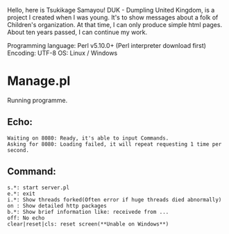 Hello, here is Tsukikage Samayou!
DUK - Dumpling United Kingdom, is a project I created when I was young. It's to show messages about a folk of Children's organization.
At that time, I can only produce simple html pages. About ten years passed, I can continue my work.

Programming language: Perl v5.10.0+ (Perl interpreter download first)
Encoding: UTF-8
OS: Linux / Windows

# Manage.pl
  Running programme.
  ## Echo:
    Waiting on 8080: Ready, it's able to input Commands.
    Asking for 8080: Loading failed, it will repeat requesting 1 time per second.
  ## Command:
    s.*: start server.pl
    e.*: exit
    i.*: Show threads forked(Often error if huge threads died abnormally)
    on : Show detailed http packages
    b.*: Show brief information like: receivede from ...
    off: No echo
    clear|reset|cls: reset screen(**Unable on Windows**)
